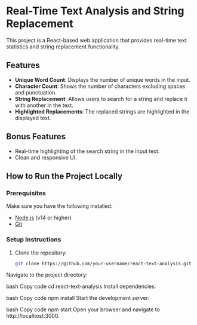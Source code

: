 # Real-Time Text Analysis and String Replacement

This project is a React-based web application that provides real-time text statistics and string replacement functionality.

## Features

- **Unique Word Count**: Displays the number of unique words in the input.
- **Character Count**: Shows the number of characters excluding spaces and punctuation.
- **String Replacement**: Allows users to search for a string and replace it with another in the text.
- **Highlighted Replacements**: The replaced strings are highlighted in the displayed text.

## Bonus Features

- Real-time highlighting of the search string in the input text.
- Clean and responsive UI.

## How to Run the Project Locally

### Prerequisites

Make sure you have the following installed:

- [Node.js](https://nodejs.org/) (v14 or higher)
- [Git](https://git-scm.com/)

### Setup Instructions

1. Clone the repository:
   ```bash
   git clone https://github.com/your-username/react-text-analysis.git
Navigate to the project directory:

bash
Copy code
cd react-text-analysis
Install dependencies:

bash
Copy code
npm install
Start the development server:

bash
Copy code
npm start
Open your browser and navigate to http://localhost:3000.
